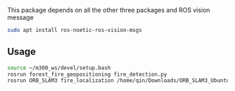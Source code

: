 This package depends on all the other three packages and ROS vision message
```bash
sudo apt install ros-noetic-ros-vision-msgs
```

## Usage
```bash
source ~/m300_ws/devel/setup.bash
rosrun forest_fire_geopositioning fire_detection.py
rosrun ORB_SLAM3 fire_localization /home/qin/Downloads/ORB_SLAM3_Ubuntu_20/Vocabulary/ORBvoc.txt /home/qin/Downloads/ORB_SLAM3_Ubuntu_20/Examples_old/Monocular/GoPro.yam
```